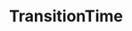 ---
title: TransitionTime
description: Time between successive GHG transient cycles.
locations: ["MultiCycleResults"]
---